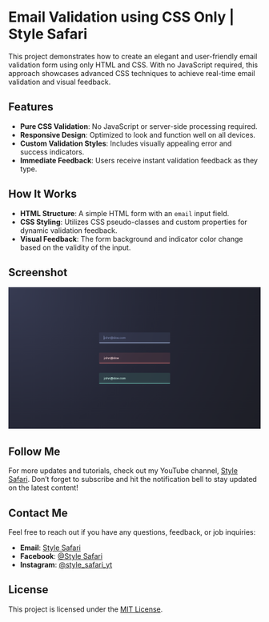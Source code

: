 # Email Validation using CSS Only | Style Safari

This project demonstrates how to create an elegant and user-friendly email validation form using only HTML and CSS. With no JavaScript required, this approach showcases advanced CSS techniques to achieve real-time email validation and visual feedback.

## Features

- **Pure CSS Validation**: No JavaScript or server-side processing required.
- **Responsive Design**: Optimized to look and function well on all devices.
- **Custom Validation Styles**: Includes visually appealing error and success indicators.
- **Immediate Feedback**: Users receive instant validation feedback as they type.

## How It Works

- **HTML Structure**: A simple HTML form with an `email` input field.
- **CSS Styling**: Utilizes CSS pseudo-classes and custom properties for dynamic validation feedback.
- **Visual Feedback**: The form background and indicator color change based on the validity of the input.

## Screenshot

![Form Screenshot](screenshot.png)

## Follow Me

For more updates and tutorials, check out my YouTube channel, [Style Safari](https://www.youtube.com/@style_safari_YT). Don’t forget to subscribe and hit the notification bell to stay updated on the latest content!

## Contact Me

Feel free to reach out if you have any questions, feedback, or job inquiries:

- **Email**: [Style Safari](mailto:stylesafari2024@gamil.com)
- **Facebook**: [@Style Safari](https://facebook.com/profile.php?id=61565013195013)
- **Instagram**: [@style_safari_yt](https://www.instagram.com/style_safari_yt/)

## License

This project is licensed under the [MIT License](https://opensource.org/licenses/MIT).
